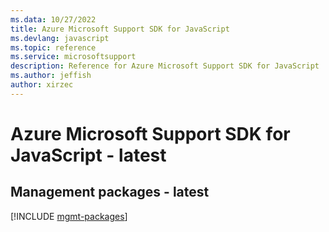 ```yaml
---
ms.data: 10/27/2022
title: Azure Microsoft Support SDK for JavaScript
ms.devlang: javascript
ms.topic: reference
ms.service: microsoftsupport
description: Reference for Azure Microsoft Support SDK for JavaScript
ms.author: jeffish
author: xirzec
---
```

# Azure Microsoft Support SDK for JavaScript - latest

## Management packages - latest
[!INCLUDE [mgmt-packages](microsoft-support-mgmt-index.md)]